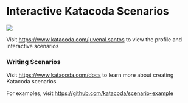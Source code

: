 # Interactive Katacoda Scenarios

[![](http://shields.katacoda.com/katacoda/juvenal.santos/count.svg)](https://www.katacoda.com/juvenal.santos "Get your profile on Katacoda.com")

Visit https://www.katacoda.com/juvenal.santos to view the profile and interactive scenarios

### Writing Scenarios
Visit https://www.katacoda.com/docs to learn more about creating Katacoda scenarios

For examples, visit https://github.com/katacoda/scenario-example
